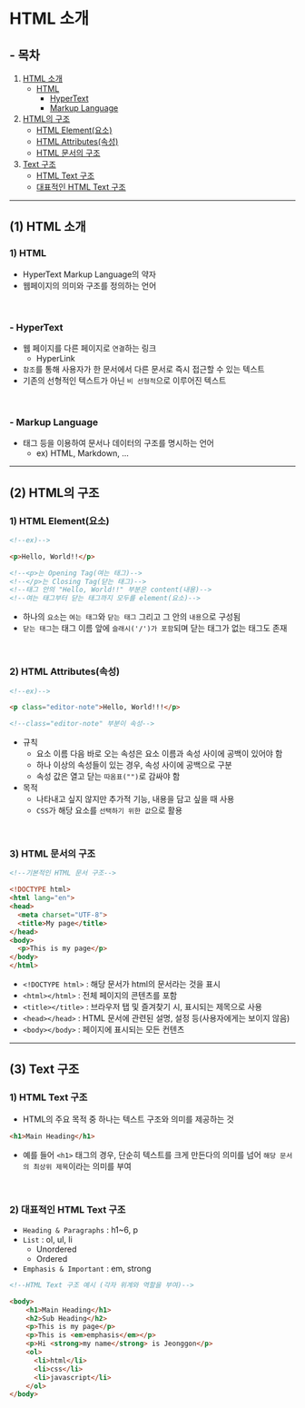 # HTML 소개

## - 목차
1. [HTML 소개](#1-html-소개)
    - [HTML](#1-html)
        - [HyperText](#--hypertext)
        - [Markup Language](#--markup-language)
2. [HTML의 구조](#2-html의-구조)
    - [HTML Element(요소)](#1-html-element요소)
    - [HTML Attributes(속성)](#2-html-attributes속성)
    - [HTML 문서의 구조](#3-html-문서의-구조)
3. [Text 구조](#3-text-구조)
    - [HTML Text 구조](#1-html-text-구조)
    - [대표적인 HTML Text 구조](#2-대표적인-html-text-구조)

---

## (1) HTML 소개

### **1) HTML**

- HyperText Markup Language의 약자
- 웹페이지의 의미와 구조를 정의하는 언어

<br>

### - HyperText

- 웹 페이지를 다른 페이지로 `연결`하는 링크
  - HyperLink
- `참조`를 통해 사용자가 한 문서에서 다른 문서로 즉시 접근할 수 있는 텍스트
- 기존의 선형적인 텍스트가 아닌 `비 선형적`으로 이루어진 텍스트

<br>

### - Markup Language

- 태그 등을 이용하여 문서나 데이터의 구조를 명시하는 언어
  - ex) HTML, Markdown, ...


---

## (2) HTML의 구조

### **1) HTML Element(요소)**

```html
<!--ex)-->

<p>Hello, World!!</p>

<!--<p>는 Opening Tag(여는 태그)-->
<!--</p>는 Closing Tag(닫는 태그)-->
<!--태그 안의 "Hello, World!!" 부분은 content(내용)-->
<!--여는 태그부터 닫는 태그까지 모두를 element(요소)-->
```

- 하나의 `요소`는 `여는 태그`와 `닫는 태그` 그리고 그 안의 `내용`으로 구성됨
- `닫는 태그`는 태그 이름 앞에 `슬래시('/')가 포함`되며 닫는 태그가 없는 태그도 존재

<br>

### **2) HTML Attributes(속성)**

```html
<!--ex)-->

<p class="editor-note">Hello, World!!!</p>

<!--class="editor-note" 부분이 속성-->
```

- 규칙
  - 요소 이름 다음 바로 오는 속성은 요소 이름과 속성 사이에 공백이 있어야 함
  - 하나 이상의 속성들이 있는 경우, 속성 사이에 공백으로 구분
  - 속성 값은 열고 닫는 `따옴표("")`로 감싸야 함
- 목적
  - 나타내고 싶지 않지만 추가적 기능, 내용을 담고 싶을 때 사용
  - `CSS`가 해당 요소를 `선택하기 위한 값`으로 활용

<br>

### **3) HTML 문서의 구조**

```html
<!--기본적인 HTML 문서 구조-->

<!DOCTYPE html>
<html lang="en">
<head>
  <meta charset="UTF-8">
  <title>My page</title>
</head>
<body>
  <p>This is my page</p>
</body>
</html>
```

- `<!DOCTYPE html>` : 해당 문서가 html의 문서라는 것을 표시
- `<html></html>` : 전체 페이지의 콘텐츠를 포함
- `<title></title>` : 브라우저 탭 및 즐겨찾기 시, 표시되는 제목으로 사용
- `<head></head>` : HTML 문서에 관련된 설명, 설정 등(사용자에게는 보이지 않음)
- `<body></body>` : 페이지에 표시되는 모든 컨텐츠


---

## (3) Text 구조

### **1) HTML Text 구조**

- HTML의 주요 목적 중 하나는 텍스트 구조와 의미를 제공하는 것

```html
<h1>Main Heading</h1>
```

- 예를 들어 `<h1>` 태그의 경우, 단순히 텍스트를 크게 만든다의 의미를 넘어 `해당 문서의 최상위 제목`이라는 의미를 부여

<br>

### **2) 대표적인 HTML Text 구조**

- `Heading & Paragraphs` : h1~6, p
- `List` : ol, ul, li
  - Unordered
  - Ordered
- `Emphasis & Important` : em, strong

```html
<!--HTML Text 구조 예시 (각자 위계와 역할을 부여)-->

<body>
    <h1>Main Heading</h1>
    <h2>Sub Heading</h2>
    <p>This is my page</p>
    <p>This is <em>emphasis</em></p>
    <p>Hi <strong>my name</strong> is Jeonggon</p>
    <ol>
      <li>html</li>
      <li>css</li>
      <li>javascript</li>
    </ol>
</body>
```